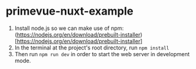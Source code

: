 # primevue-nuxt-example

1. Install node.js so we can make use of npm: (https://nodejs.org/en/download/prebuilt-installer)[https://nodejs.org/en/download/prebuilt-installer]
2. In the terminal at the project's root directory, run `npm install`
3. Then run `npm run dev` in order to start the web server in development mode.